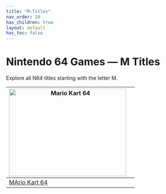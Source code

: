 ```yaml
---
title: "M-Titles"
nav_order: 20
has_children: true
layout: default
has_toc: false
---
```


# Nintendo 64 Games — M Titles

Explore all N64 titles starting with the letter M.

| <a href="m/mario-kart-64"><img src="https://www.n64gamespedia.com/wp-content/uploads/2025/05/5d4e7ee9-81df-4978-886d-0b661ea024621.png" width="320" height="240" alt="Mario Kart 64"/></a> |  |
|---|---|
| [MArio Kart 64](m/mario-kart-64) |  |
